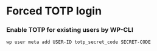# Forced TOTP login

### Enable TOTP for existing users by WP-CLI

```bash
wp user meta add USER-ID totp_secret_code SECRET-CODE
```
